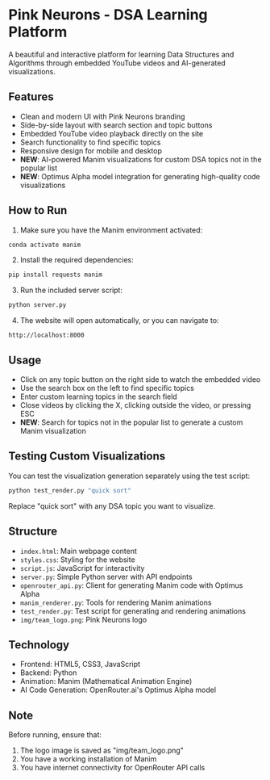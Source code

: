 # Pink Neurons - DSA Learning Platform

A beautiful and interactive platform for learning Data Structures and Algorithms through embedded YouTube videos and AI-generated visualizations.

## Features

- Clean and modern UI with Pink Neurons branding
- Side-by-side layout with search section and topic buttons
- Embedded YouTube video playback directly on the site
- Search functionality to find specific topics
- Responsive design for mobile and desktop
- **NEW**: AI-powered Manim visualizations for custom DSA topics not in the popular list
- **NEW**: Optimus Alpha model integration for generating high-quality code visualizations

## How to Run

1. Make sure you have the Manim environment activated:

```bash
conda activate manim
```

2. Install the required dependencies:

```bash
pip install requests manim
```

3. Run the included server script:

```bash
python server.py
```

4. The website will open automatically, or you can navigate to:
```
http://localhost:8000
```

## Usage

- Click on any topic button on the right side to watch the embedded video
- Use the search box on the left to find specific topics
- Enter custom learning topics in the search field
- Close videos by clicking the X, clicking outside the video, or pressing ESC
- **NEW**: Search for topics not in the popular list to generate a custom Manim visualization

## Testing Custom Visualizations

You can test the visualization generation separately using the test script:

```bash
python test_render.py "quick sort"
```

Replace "quick sort" with any DSA topic you want to visualize.

## Structure

- `index.html`: Main webpage content
- `styles.css`: Styling for the website
- `script.js`: JavaScript for interactivity
- `server.py`: Simple Python server with API endpoints
- `openrouter_api.py`: Client for generating Manim code with Optimus Alpha
- `manim_renderer.py`: Tools for rendering Manim animations
- `test_render.py`: Test script for generating and rendering animations
- `img/team_logo.png`: Pink Neurons logo

## Technology

- Frontend: HTML5, CSS3, JavaScript
- Backend: Python
- Animation: Manim (Mathematical Animation Engine)
- AI Code Generation: OpenRouter.ai's Optimus Alpha model

## Note

Before running, ensure that:
1. The logo image is saved as "img/team_logo.png"
2. You have a working installation of Manim
3. You have internet connectivity for OpenRouter API calls 